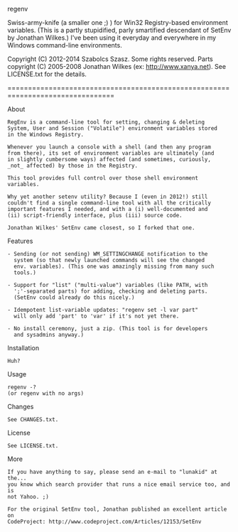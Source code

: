 regenv

Swiss-army-knife (a smaller one ;) ) for Win32 Registry-based environment variables.
(This is a partly stupidified, parly smartified descendant of SetEnv by Jonathan Wilkes.)
I've been using it everyday and everywhere in my Windows command-line environments.

Copyright (C) 2012-2014 Szabolcs Szasz. Some rights reserved. 
Parts copyright (C) 2005-2008 Jonathan Wilkes (ex: http://www.xanya.net).
See LICENSE.txt for the details.

================================================================================

About

	RegEnv is a command-line tool for setting, changing & deleting 
	System, User and Session ("Volatile") environment variables stored
	in the Windows Registry.
	
	Whenever you launch a console with a shell (and then any program
	from there), its set of environment variables are ultimately (and 
	in slightly cumbersome ways) affected (and sometimes, curiously, 
	_not_ affected) by those in the Registry.
	
	This tool provides full control over those shell environment 
	variables.

	Why yet another setenv utility? Because I (even in 2012!) still 
	couldn't find a single command-line tool with all the critically 
	important features I needed, and with a (i) well-documented and 
	(ii) script-friendly interface, plus (iii) source code. 
	
	Jonathan Wilkes' SetEnv came closest, so I forked that one.

Features
	
	- Sending (or not sending) WM_SETTINGCHANGE notification to the
	  system (so that newly launched commands will see the changed
	  env. variables). (This one was amazingly missing from many such
	  tools.)
	  
	- Support for "list" ("multi-value") variables (like PATH, with 
	  ';'-separated parts) for adding, checking and deleting parts.
	  (SetEnv could already do this nicely.)
	  
	- Idempotent list-variable updates: "regenv set -l var part" 
	  will only add 'part' to 'var' if it's not yet there.

	- No install ceremony, just a zip. (This tool is for developers 
	  and sysadmins anyway.)

Installation

	Huh?

Usage

	regenv -?
	(or regenv with no args)

Changes
	
	See CHANGES.txt.

License

	See LICENSE.txt.

More

	If you have anything to say, please send an e-mail to "lunakid" at the...
	you know which search provider that runs a nice email service too, and is
	not Yahoo. ;)

	For the original SetEnv tool, Jonathan published an excellent article on 
	CodeProject: http://www.codeproject.com/Articles/12153/SetEnv
